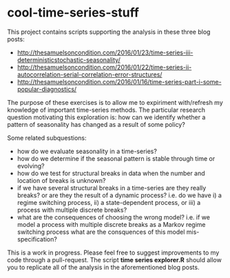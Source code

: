 # cool-time-series-stuff

This project contains scripts supporting the analysis in these three blog posts:

* http://thesamuelsoncondition.com/2016/01/23/time-series-iii-deterministicstochastic-seasonality/
* http://thesamuelsoncondition.com/2016/01/22/time-series-ii-autocorrelation-serial-correlation-error-structures/
* http://thesamuelsoncondition.com/2016/01/16/time-series-part-i-some-popular-diagnostics/

The purpose of these exercises is to allow me to expiriment with/refresh my knowledge of important time-series methods.  The particular research question motivating this exploration is: how can we identify whether a pattern of seasonality has changed as a result of some policy?

Some related subquestions:

* how do we evaluate seasonality in a time-series?
* how do we determine if the seasonal pattern is stable through time or evolving?
* how do we test for structural breaks in data when the number and location of breaks is unknown?
* if we have several structural breaks in a time-series are they really breaks? or are they the result of a dynamic process?  i.e. do we have i) a regime switching process, ii) a state-dependent process, or iii) a process with multiple discrete breaks?
* what are the consequences of choosing the wrong model? i.e. if we model a process with multiple discrete breaks as a Markov regime switching process what are the consquences of this model mis-specification?


This is a work in progress.  Please feel free to suggest improvements to my code through a pull-request.  The script **time series explorer.R** should allow you to replicate all of the analysis in the aforementioned blog posts. 